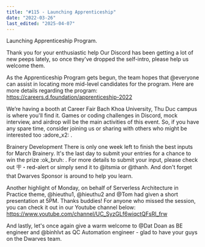 ```yaml
---
title: "#115 - Launching Apprenticeship"
date: "2022-03-26"
last_edited: "2025-04-07"
---
```

Launching Apprenticeship Program.

Thank you for your enthusiastic help Our Discord has been getting a lot of new peeps lately, so once they've dropped the self-intro, please help us welcome them.

As the Apprenticeship Program gets begun, the team hopes that @everyone can assist in locating more mid-level candidates for the program. Here are more details regarding the program:  <https://careers.d.foundation/apprenticeship-2022>

We’re having a booth at Career Fair
Bach Khoa University, Thu Duc campus is where you'll find it. Games or coding challenges in Discord, mock interview, and airdrop will be the main activities of this event. So, if you have any spare time, consider joining us or sharing with others who might be interested too :adore_x2: .

Brainery Development
There is only one week left to finish the best inputs for March Brainery. It's the last day to submit your entries for a chance to win the prize :ok_bruh: . For more details to submit your input, please check out 🪧・red-alert or simply send it to @itsmia or @thanh. And don't forget that Dwarves Sponsor is around to help you learn.

Another highlight of Monday, on behalf of Serverless Architecture in Practice theme, @hieuthu1, @hieuthu2 and @Tom had given a short presentation at 5PM. Thanks buddies!
For anyone who missed the session, you can check it out in our Youtube channel below:
<https://www.youtube.com/channel/UC_SyzGLf6wiqctQFsRI_frw>

And lastly, let's once again give a warm welcome to @Dat Doan as BE engineer and @binhlvt as QC Automation engineer - glad to have your guys on the Dwarves team.
